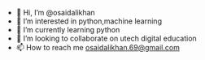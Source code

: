 - 👋 Hi, I’m @osaidalikhan
- 👀 I’m interested in python,machine learning
- 🌱 I’m currently learning python
- 💞️ I’m looking to collaborate on utech digital education
- 📫 How to reach me osaidalikhan.69@gmail.com

<!---
osaidalikhan/osaidalikhan is a ✨ special ✨ repository because its `README.md` (this file) appears on your GitHub profile.
You can click the Preview link to take a look at your changes.
--->
